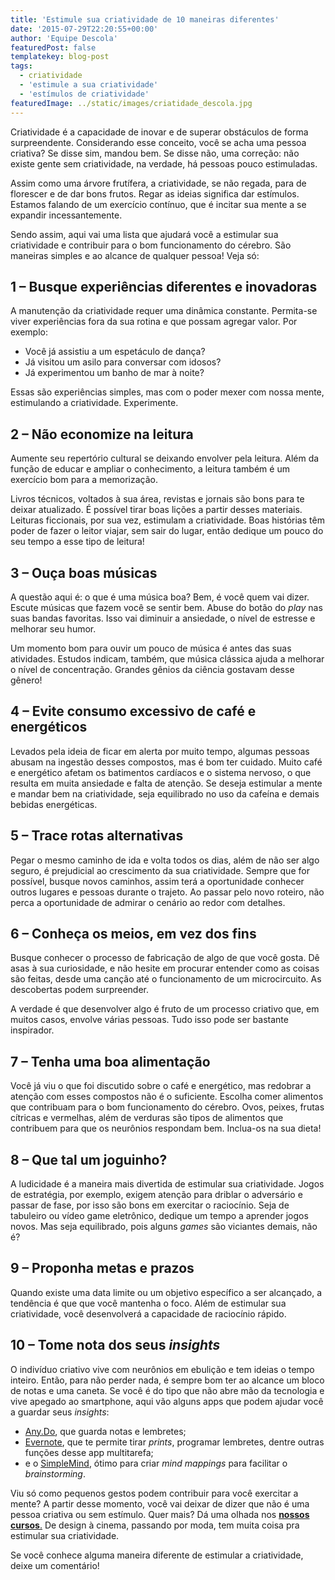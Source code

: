```yaml
---
title: 'Estimule sua criatividade de 10 maneiras diferentes'
date: '2015-07-29T22:20:55+00:00'
author: 'Equipe Descola'
featuredPost: false
templatekey: blog-post
tags:
  - criatividade
  - 'estimule a sua criatividade'
  - 'estímulos de criatividade'
featuredImage: ../static/images/criatidade_descola.jpg
---
```


Criatividade é a capacidade de inovar e de superar obstáculos de forma surpreendente. Considerando esse conceito, você se acha uma pessoa criativa? Se disse sim, mandou bem. Se disse não, uma correção: não existe gente sem criatividade, na verdade, há pessoas pouco estimuladas.

Assim como uma árvore frutífera, a criatividade, se não regada, para de florescer e de dar bons frutos. Regar as ideias significa dar estímulos. Estamos falando de um exercício contínuo, que é incitar sua mente a se expandir incessantemente.

Sendo assim, aqui vai uma lista que ajudará você a estimular sua criatividade e contribuir para o bom funcionamento do cérebro. São maneiras simples e ao alcance de qualquer pessoa! Veja só:

## **1 – Busque experiências diferentes e inovadoras**

A manutenção da criatividade requer uma dinâmica constante. Permita-se viver experiências fora da sua rotina e que possam agregar valor. Por exemplo:

- Você já assistiu a um espetáculo de dança?
- Já visitou um asilo para conversar com idosos?
- Já experimentou um banho de mar à noite?

Essas são experiências simples, mas com o poder mexer com nossa mente, estimulando a criatividade. Experimente.

## **2 – Não economize na leitura**

Aumente seu repertório cultural se deixando envolver pela leitura. Além da função de educar e ampliar o conhecimento, a leitura também é um exercício bom para a memorização.

Livros técnicos, voltados à sua área, revistas e jornais são bons para te deixar atualizado. É possível tirar boas lições a partir desses materiais. Leituras ficcionais, por sua vez, estimulam a criatividade. Boas histórias têm poder de fazer o leitor viajar, sem sair do lugar, então dedique um pouco do seu tempo a esse tipo de leitura!

## **3 – Ouça boas músicas**

A questão aqui é: o que é uma música boa? Bem, é você quem vai dizer. Escute músicas que fazem você se sentir bem. Abuse do botão do _play_ nas suas bandas favoritas. Isso vai diminuir a ansiedade, o nível de estresse e melhorar seu humor.

Um momento bom para ouvir um pouco de música é antes das suas atividades. Estudos indicam, também, que música clássica ajuda a melhorar o nível de concentração. Grandes gênios da ciência gostavam desse gênero!

## **4 – Evite consumo excessivo de café e energéticos**

Levados pela ideia de ficar em alerta por muito tempo, algumas pessoas abusam na ingestão desses compostos, mas é bom ter cuidado. Muito café e energético afetam os batimentos cardíacos e o sistema nervoso, o que resulta em muita ansiedade e falta de atenção. Se deseja estimular a mente e mandar bem na criatividade, seja equilibrado no uso da cafeína e demais bebidas energéticas.

## **5 – Trace rotas alternativas**

Pegar o mesmo caminho de ida e volta todos os dias, além de não ser algo seguro, é prejudicial ao crescimento da sua criatividade. Sempre que for possível, busque novos caminhos, assim terá a oportunidade conhecer outros lugares e pessoas durante o trajeto. Ao passar pelo novo roteiro, não perca a oportunidade de admirar o cenário ao redor com detalhes.

## **6 – Conheça os meios, em vez dos fins**

Busque conhecer o processo de fabricação de algo de que você gosta. Dê asas à sua curiosidade, e não hesite em procurar entender como as coisas são feitas, desde uma canção até o funcionamento de um microcircuito. As descobertas podem surpreender.

A verdade é que desenvolver algo é fruto de um processo criativo que, em muitos casos, envolve várias pessoas. Tudo isso pode ser bastante inspirador.

## **7 – Tenha uma boa alimentação**

Você já viu o que foi discutido sobre o café e energético, mas redobrar a atenção com esses compostos não é o suficiente. Escolha comer alimentos que contribuam para o bom funcionamento do cérebro. Ovos, peixes, frutas cítricas e vermelhas, além de verduras são tipos de alimentos que contribuem para que os neurônios respondam bem. Inclua-os na sua dieta!

## **8 – Que tal um joguinho?**

A ludicidade é a maneira mais divertida de estimular sua criatividade. Jogos de estratégia, por exemplo, exigem atenção para driblar o adversário e passar de fase, por isso são bons em exercitar o raciocínio. Seja de tabuleiro ou vídeo game eletrônico, dedique um tempo a aprender jogos novos. Mas seja equilibrado, pois alguns _games_ são viciantes demais, não é?

## **9 – Proponha metas e prazos**

Quando existe uma data limite ou um objetivo específico a ser alcançado, a tendência é que que você mantenha o foco. Além de estimular sua criatividade, você desenvolverá a capacidade de raciocínio rápido.

## **10 – Tome nota dos seus** _insights_

O indivíduo criativo vive com neurônios em ebulição e tem ideias o tempo inteiro. Então, para não perder nada, é sempre bom ter ao alcance um bloco de notas e uma caneta. Se você é do tipo que não abre mão da tecnologia e vive apegado ao smartphone, aqui vão alguns apps que podem ajudar você a guardar seus _insights_:

- [Any.Do](https://www.any.do/), que guarda notas e lembretes;
- [Evernote](https://evernote.com/), que te permite tirar _prints_, programar lembretes, dentre outras funções desse app multitarefa;
- e o [SimpleMind](https://www.simpleapps.eu/simplemind/), ótimo para criar _mind mappings_ para facilitar o _brainstorming_.

Viu só como pequenos gestos podem contribuir para você exercitar a mente? A partir desse momento, você vai deixar de dizer que não é uma pessoa criativa ou sem estímulo. Quer mais? Dá uma olhada nos [**nossos cursos**.](https://www.descola.org/cursos) De design à cinema, passando por moda, tem muita coisa pra estimular sua criatividade.

Se você conhece alguma maneira diferente de estimular a criatividade, deixe um comentário!
